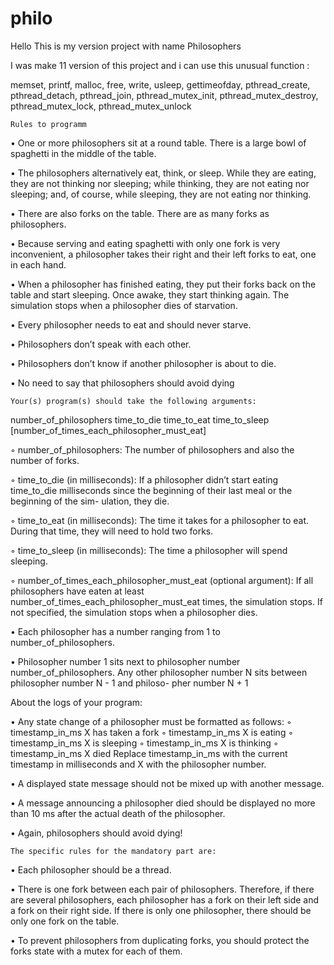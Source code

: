 # philo
Hello 
This is my version project with name Philosophers

I was make 11 version of this project and i can use this unusual function :

memset, printf, malloc, free, write,
usleep, gettimeofday, pthread_create,
pthread_detach, pthread_join, pthread_mutex_init,
pthread_mutex_destroy, pthread_mutex_lock,
pthread_mutex_unlock

	Rules to programm

• One or more philosophers sit at a round table.
There is a large bowl of spaghetti in the middle of the table.

• The philosophers alternatively eat, think, or sleep.
While they are eating, they are not thinking nor sleeping;
while thinking, they are not eating nor sleeping;
and, of course, while sleeping, they are not eating nor thinking.

• There are also forks on the table. There are as many forks as philosophers.

• Because serving and eating spaghetti with only one fork is very inconvenient, a
philosopher takes their right and their left forks to eat, one in each hand.

• When a philosopher has finished eating, they put their forks back on the table and
start sleeping. Once awake, they start thinking again. The simulation stops when
a philosopher dies of starvation.

• Every philosopher needs to eat and should never starve.

• Philosophers don’t speak with each other.

• Philosophers don’t know if another philosopher is about to die.

• No need to say that philosophers should avoid dying

	Your(s) program(s) should take the following arguments:

number_of_philosophers time_to_die time_to_eat time_to_sleep
[number_of_times_each_philosopher_must_eat]

◦ number_of_philosophers: The number of philosophers and also the number
of forks.

◦ time_to_die (in milliseconds): If a philosopher didn’t start eating time_to_die
milliseconds since the beginning of their last meal or the beginning of the sim-
ulation, they die.

◦ time_to_eat (in milliseconds): The time it takes for a philosopher to eat.
During that time, they will need to hold two forks.

◦ time_to_sleep (in milliseconds): The time a philosopher will spend sleeping.

◦ number_of_times_each_philosopher_must_eat (optional argument): If all
philosophers have eaten at least number_of_times_each_philosopher_must_eat
times, the simulation stops. If not specified, the simulation stops when a
philosopher dies.

• Each philosopher has a number ranging from 1 to number_of_philosophers.

• Philosopher number 1 sits next to philosopher number number_of_philosophers.
Any other philosopher number N sits between philosopher number N - 1 and philoso-
pher number N + 1

About the logs of your program:

• Any state change of a philosopher must be formatted as follows:
	◦ timestamp_in_ms X has taken a fork
	◦ timestamp_in_ms X is eating
	◦ timestamp_in_ms X is sleeping
	◦ timestamp_in_ms X is thinking
	◦ timestamp_in_ms X died
	Replace timestamp_in_ms with the current timestamp in milliseconds
	and X with the philosopher number.

• A displayed state message should not be mixed up with another message.

• A message announcing a philosopher died should be displayed no more than 10 ms
after the actual death of the philosopher.

• Again, philosophers should avoid dying!

	The specific rules for the mandatory part are:

• Each philosopher should be a thread.

• There is one fork between each pair of philosophers. Therefore, if there are several
philosophers, each philosopher has a fork on their left side and a fork on their right
side. If there is only one philosopher, there should be only one fork on the table.

• To prevent philosophers from duplicating forks, you should protect the forks state
with a mutex for each of them.
